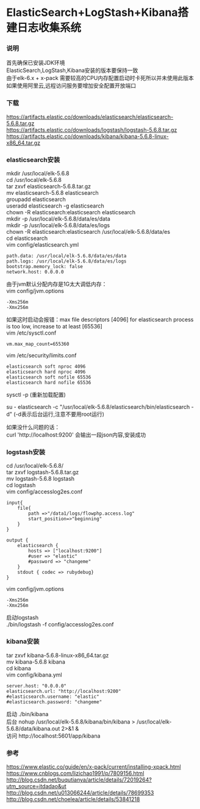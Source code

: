 # ElasticSearch+LogStash+Kibana搭建日志收集系统

### 说明
首先确保已安装JDK环境  
ElasticSearch,LogStash,Kibana安装的版本要保持一致  
由于elk-6.x + x-pack 需要较高的CPU内存配置启动时卡死所以并未使用此版本  
如果使用阿里云,远程访问服务要增加安全配置开放端口  

### 下载
https://artifacts.elastic.co/downloads/elasticsearch/elasticsearch-5.6.8.tar.gz  
https://artifacts.elastic.co/downloads/logstash/logstash-5.6.8.tar.gz  
https://artifacts.elastic.co/downloads/kibana/kibana-5.6.8-linux-x86_64.tar.gz  

### elasticsearch安装
mkdir /usr/local/elk-5.6.8  
cd /usr/local/elk-5.6.8  
tar zxvf elasticsearch-5.6.8.tar.gz  
mv elasticsearch-5.6.8 elasticsearch  
groupadd elasticsearch  
useradd elasticsearch -g elasticsearch  
chown -R elasticsearch:elasticsearch elasticsearch  
mkdir -p /usr/local/elk-5.6.8/data/es/data  
mkdir -p /usr/local/elk-5.6.8/data/es/logs  
chown -R elasticsearch:elasticsearch /usr/local/elk-5.6.8/data/es   
cd elasticsearch  
vim config/elasticsearch.yml  
```
path.data: /usr/local/elk-5.6.8/data/es/data
path.logs: /usr/local/elk-5.6.8/data/es/logs
bootstrap.memory_lock: false
network.host: 0.0.0.0
```

由于jvm默认分配内存是1G太大调低内存：  
vim config/jvm.options  
```
-Xms256m
-Xmx256m
```
 
如果这时启动会报错：max file descriptors [4096] for elasticsearch process is too low, increase to at least [65536]  
vim /etc/sysctl.conf  
```
vm.max_map_count=655360  
```  

vim /etc/security/limits.conf  
```
elasticsearch soft nproc 4096  
elasticsearch hard nproc 4096    
elasticsearch soft nofile 65536  
elasticsearch hard nofile 65536  
```

sysctl -p (重新加载配置)

su - elasticsearch -c "/usr/local/elk-5.6.8/elasticsearch/bin/elasticsearch -d"   (-d表示后台运行,注意不要用root运行)  

如果没什么问题的话：  
curl 'http://localhost:9200' 会输出一段json内容,安装成功

### logstash安装

cd /usr/local/elk-5.6.8/  
tar zxvf logstash-5.6.8.tar.gz  
mv logstash-5.6.8 logstash  
cd logstash  
vim config/accesslog2es.conf  
``` 
input{
    file{
        path =>"/data1/logs/flowphp.access.log"
        start_position=>"beginning"
    }
}

output {
    elasticsearch {
        hosts => ["localhost:9200"]
        #user => "elastic"
        #password => "changeme"
    }
    stdout { codec => rubydebug}
}

```

vim config/jvm.options  
```
-Xms256m
-Xmx256m
```

启动logstash  
./bin/logstash -f config/accesslog2es.conf

### kibana安装

tar zxvf kibana-5.6.8-linux-x86_64.tar.gz  
mv kibana-5.6.8 kibana  
cd kibana    
vim config/kibana.yml  
```
server.host: "0.0.0.0"
elasticsearch.url: "http://localhost:9200"
#elasticsearch.username: "elastic"
#elasticsearch.password: "changeme"
```

启动 ./bin/kibana  
后台 nohup /usr/local/elk-5.6.8/kibana/bin/kibana > /usr/local/elk-5.6.8/data/kibana.out 2>&1 &  
访问 http://localhost:5601/app/kibana  


### 参考

https://www.elastic.co/guide/en/x-pack/current/installing-xpack.html
https://www.cnblogs.com/lizichao1991/p/7809156.html  
http://blog.csdn.net/buqutianya/article/details/72019264?utm_source=itdadao&ut  
http://blog.csdn.net/u013066244/article/details/78699353  
http://blog.csdn.net/choelea/article/details/53841218  
 

